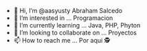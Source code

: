 - 👋 Hi, I’m @aasyusty Abraham Salcedo
- 👀 I’m interested in ... Programacion  
- 🌱 I’m currently learning ... Java, PHP, Phyton
- 💞️ I’m looking to collaborate on ... Proyectos
- 📫 How to reach me ... Por aqui 🕵️

<!---

--->
